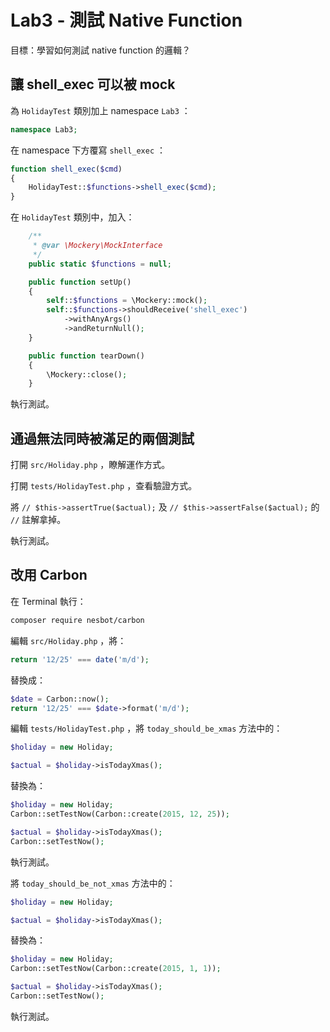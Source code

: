 # Lab3 - 測試 Native Function

目標：學習如何測試 native function 的邏輯？

## 讓 shell_exec 可以被 mock

為 `HolidayTest` 類別加上 namespace `Lab3` ：

```php
namespace Lab3;
```

在 namespace 下方覆寫 `shell_exec` ：

```php
function shell_exec($cmd)
{
    HolidayTest::$functions->shell_exec($cmd);
}
```

在 `HolidayTest` 類別中，加入：

```php
    /**
     * @var \Mockery\MockInterface
     */
    public static $functions = null;

    public function setUp()
    {
        self::$functions = \Mockery::mock();
        self::$functions->shouldReceive('shell_exec')
            ->withAnyArgs()
            ->andReturnNull();
    }

    public function tearDown()
    {
        \Mockery::close();
    }
```

執行測試。

## 通過無法同時被滿足的兩個測試

打開 `src/Holiday.php` ，瞭解運作方式。

打開 `tests/HolidayTest.php` ，查看驗證方式。

將 `// $this->assertTrue($actual);` 及 `// $this->assertFalse($actual);` 的 `//` 註解拿掉。

執行測試。

## 改用 Carbon

在 Terminal 執行：

```bash
composer require nesbot/carbon
```

編輯 `src/Holiday.php` ，將：

```php
return '12/25' === date('m/d');
```

替換成：

```php
$date = Carbon::now();
return '12/25' === $date->format('m/d');
```

編輯 `tests/HolidayTest.php` ，將 `today_should_be_xmas` 方法中的：

```php
$holiday = new Holiday;

$actual = $holiday->isTodayXmas();
```

替換為：

```php
$holiday = new Holiday;
Carbon::setTestNow(Carbon::create(2015, 12, 25));

$actual = $holiday->isTodayXmas();
Carbon::setTestNow();
```

執行測試。

將 `today_should_be_not_xmas` 方法中的：

```php
$holiday = new Holiday;

$actual = $holiday->isTodayXmas();
```

替換為：

```php
$holiday = new Holiday;
Carbon::setTestNow(Carbon::create(2015, 1, 1));

$actual = $holiday->isTodayXmas();
Carbon::setTestNow();
```

執行測試。